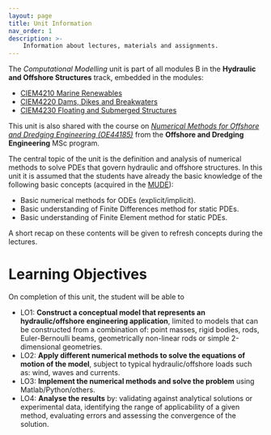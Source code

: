 ```yaml
---
layout: page
title: Unit Information
nav_order: 1
description: >-
    Information about lectures, materials and assignments.
--- 
```


The *Computational Modelling* unit is part of all modules B in the **Hydraulic and Offshore Structures** track, embedded in the modules:  

* [CIEM4210 Marine Renewables](https://studiegids.tudelft.nl/a101_displayCourse.do?course_id=63755)
* [CIEM4220 Dams, Dikes and Breakwaters](https://studiegids.tudelft.nl/a101_displayCourse.do?course_id=63756)
* [CIEM4230 Floating and Submerged Structures](https://studiegids.tudelft.nl/a101_displayCourse.do?course_id=63757)

This unit is also shared with the course on [*Numerical Methods for Offshore and Dredging Engineering (OE44185)*](https://studyguide.tudelft.nl/a101_displayCourse.do?course_id=70278) from the **Offshore and Dredging Engineering** MSc program.

The central topic of the unit is the definition and analysis of numerical methods to solve PDEs that govern hydraulic and offshore structures. In this unit it is assumed that the students have already the basic knowledge of the following basic concepts (acquired in the [MUDE](https://mude.citg.tudelft.nl/book/intro.html)):

- Basic numerical methods for ODEs (explicit/implicit).
- Basic understanding of Finite Differences method for static PDEs.
- Basic understanding of Finite Element method for static PDEs.

A short recap on these contents will be given to refresh concepts during the lectures.

# Learning Objectives

On completion of this unit, the student will be able to

- LO1: **Construct a conceptual model that represents an hydraulic/offshore engineering application**, limited to models that can be constructed from a combination of: point masses, rigid bodies, rods, Euler-Bernoulli beams, geometrically non-linear rods or simple 2-dimensional geometries.
- LO2: **Apply different numerical methods to solve the equations of motion of the model**, subject to typical hydraulic/offshore loads such as: wind, waves and currents.
- LO3: **Implement the numerical methods and solve the problem** using Matlab/Python/others.
- LO4: **Analyse the results** by: validating against analytical solutions or experimental data, identifying the range of applicability of a given method, evaluating errors and assessing the convergence of the solution.
